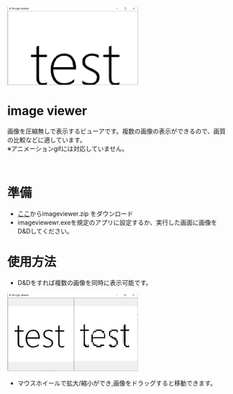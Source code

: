 <img src="https://github.com/takashi-koshiba/image-viewer/blob/master/1.png" style="width:300px">

<h1>image viewer</h1>
<p>画像を圧縮無しで表示するビューアです。複数の画像の表示ができるので、画質の比較などに適しています。<br>
    ※アニメーションgifには対応していません。</p>



<br>
<h1>準備</h1>
<ul>
    <li>
      <a href="https://github.com/takashi-koshiba/image-viewer/releases/tag/v1.0.0">ここ</a>からimageviewer.zip
をダウンロード
    </li>
      <li>
      imageviewewr.exeを規定のアプリに設定するか、実行した画面に画像をD&Dしてください。
    </li>
</ul>


<h1>使用方法</h1>
<ul>
    <li>
      D&Dをすれば複数の画像を同時に表示可能です。
    </li>
</ul>
<img src="https://github.com/takashi-koshiba/image-viewer/blob/master/%E3%82%AD%E3%83%A3%E3%83%97%E3%83%81%E3%83%A3.PNG" style="width:300px">

<ul>
    <li>
      マウスホイールで拡大/縮小ができ,画像をドラッグすると移動できます。
    </li>

</ul>

